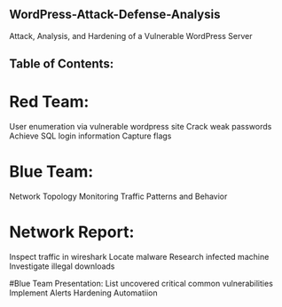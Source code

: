 ## WordPress-Attack-Defense-Analysis
Attack, Analysis, and Hardening of a Vulnerable WordPress Server

## Table of Contents:

# Red Team:
User enumeration via vulnerable wordpress site
Crack weak passwords
Achieve SQL login information
Capture flags

# Blue Team:
Network Topology
Monitoring
Traffic Patterns and Behavior

# Network Report:
Inspect traffic in wireshark
Locate malware
Research infected machine
Investigate illegal downloads

#Blue Team Presentation:
List uncovered critical common vulnerabilities
Implement Alerts
Hardening
Automatiion
